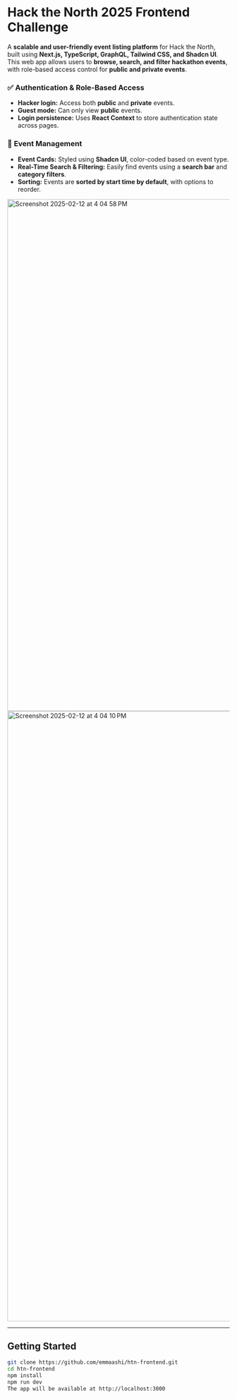 # Hack the North 2025 Frontend Challenge

A **scalable and user-friendly event listing platform** for Hack the North, built using **Next.js, TypeScript, GraphQL, Tailwind CSS, and Shadcn UI**. This web app allows users to **browse, search, and filter hackathon events**, with role-based access control for **public and private events**.

### ✅  **Authentication & Role-Based Access**
- **Hacker login:** Access both **public** and **private** events.
- **Guest mode:** Can only view **public** events.
- **Login persistence:** Uses **React Context** to store authentication state across pages.

### 📅  **Event Management**
- **Event Cards:** Styled using **Shadcn UI**, color-coded based on event type.
- **Real-Time Search & Filtering:** Easily find events using a **search bar** and **category filters**.
- **Sorting:** Events are **sorted by start time by default**, with options to reorder.

<img width="1161" alt="Screenshot 2025-02-12 at 4 04 58 PM" src="https://github.com/user-attachments/assets/bd982317-4ddb-48ed-a400-5e44c109b0a4" />

<img width="1384" alt="Screenshot 2025-02-12 at 4 04 10 PM" src="https://github.com/user-attachments/assets/cc9d7977-21c1-4191-9311-3e54ba88c986" />

---
## **Getting Started**
```sh
git clone https://github.com/emmaashi/htn-frontend.git
cd htn-frontend
npm install
npm run dev
The app will be available at http://localhost:3000

